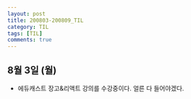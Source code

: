```yaml
---
layout: post
title: 200803-200809_TIL
category: TIL
tags: [TIL]
comments: true
---
```



## 8월 3일 (월)
- 에듀캐스트 장고&리액트 강의를 수강중이다. 얼른 다 들어야겠다.
